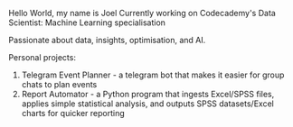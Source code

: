 Hello World, my name is Joel
Currently working on Codecademy's Data Scientist: Machine Learning specialisation

Passionate about data, insights, optimisation, and AI.

Personal projects:
1) Telegram Event Planner - a telegram bot that makes it easier for group chats to plan events 
2) Report Automator - a Python program that ingests Excel/SPSS files, applies simple statistical analysis, and outputs SPSS datasets/Excel charts for quicker reporting
